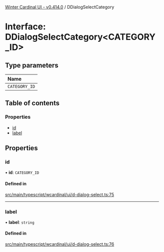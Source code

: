 [Winter Cardinal UI - v0.414.0](../index.md) / DDialogSelectCategory

# Interface: DDialogSelectCategory\<CATEGORY_ID\>

## Type parameters

| Name |
| :------ |
| `CATEGORY_ID` |

## Table of contents

### Properties

- [id](DDialogSelectCategory.md#id)
- [label](DDialogSelectCategory.md#label)

## Properties

### id

• **id**: `CATEGORY_ID`

#### Defined in

[src/main/typescript/wcardinal/ui/d-dialog-select.ts:75](https://github.com/winter-cardinal/winter-cardinal-ui/blob/v0.414.0/src/main/typescript/wcardinal/ui/d-dialog-select.ts#L75)

___

### label

• **label**: `string`

#### Defined in

[src/main/typescript/wcardinal/ui/d-dialog-select.ts:76](https://github.com/winter-cardinal/winter-cardinal-ui/blob/v0.414.0/src/main/typescript/wcardinal/ui/d-dialog-select.ts#L76)
